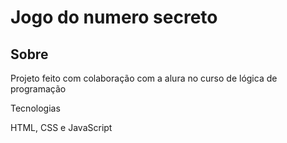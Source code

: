 <h1>Jogo do numero secreto</h1>

<h2>Sobre</h2>
<p>Projeto feito com colaboração com a alura no curso de lógica de programação</p>

Tecnologias

HTML, CSS e JavaScript
